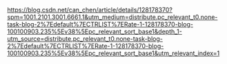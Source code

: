 https://blog.csdn.net/can_chen/article/details/128178370?spm=1001.2101.3001.6661.1&utm_medium=distribute.pc_relevant_t0.none-task-blog-2%7Edefault%7ECTRLIST%7ERate-1-128178370-blog-100100903.235%5Ev38%5Epc_relevant_sort_base1&depth_1-utm_source=distribute.pc_relevant_t0.none-task-blog-2%7Edefault%7ECTRLIST%7ERate-1-128178370-blog-100100903.235%5Ev38%5Epc_relevant_sort_base1&utm_relevant_index=1